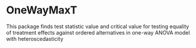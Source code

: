 # OneWayMaxT
 This package finds test statistic value and critical value for testing equality of treatment effects against ordered alternatives in one-way ANOVA model with heteroscedasticity
